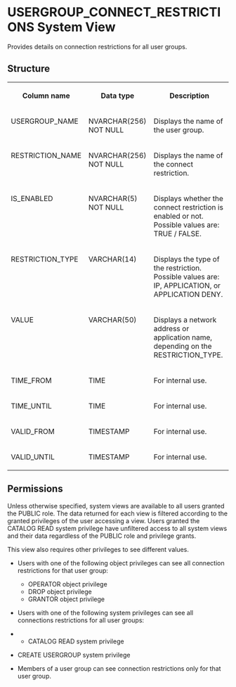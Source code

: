 <!-- loio57d3364557d140c291e6cc5fb09eef7c -->

# USERGROUP\_CONNECT\_RESTRICTIONS System View

Provides details on connection restrictions for all user groups.



<a name="loio57d3364557d140c291e6cc5fb09eef7c__section_izj_b4s_3xb"/>

## Structure


<table>
<tr>
<th valign="top">

Column name

</th>
<th valign="top">

Data type

</th>
<th valign="top">

Description

</th>
</tr>
<tr>
<td valign="top">

USERGROUP\_NAME

</td>
<td valign="top">

NVARCHAR\(256\) NOT NULL

</td>
<td valign="top">

Displays the name of the user group.

</td>
</tr>
<tr>
<td valign="top">

RESTRICTION\_NAME

</td>
<td valign="top">

NVARCHAR\(256\) NOT NULL

</td>
<td valign="top">

Displays the name of the connect restriction.

</td>
</tr>
<tr>
<td valign="top">

IS\_ENABLED

</td>
<td valign="top">

NVARCHAR\(5\) NOT NULL

</td>
<td valign="top">

Displays whether the connect restriction is enabled or not. Possible values are: TRUE / FALSE.

</td>
</tr>
<tr>
<td valign="top">

RESTRICTION\_TYPE

</td>
<td valign="top">

VARCHAR\(14\)

</td>
<td valign="top">

Displays the type of the restriction. Possible values are: IP, APPLICATION, or APPLICATION DENY.

</td>
</tr>
<tr>
<td valign="top">

VALUE

</td>
<td valign="top">

VARCHAR\(50\)

</td>
<td valign="top">

Displays a network address or application name, depending on the RESTRICTION\_TYPE.

</td>
</tr>
<tr>
<td valign="top">

TIME\_FROM

</td>
<td valign="top">

TIME

</td>
<td valign="top">

For internal use.

</td>
</tr>
<tr>
<td valign="top">

TIME\_UNTIL

</td>
<td valign="top">

TIME

</td>
<td valign="top">

For internal use.

</td>
</tr>
<tr>
<td valign="top">

VALID\_FROM

</td>
<td valign="top">

TIMESTAMP

</td>
<td valign="top">

For internal use.

</td>
</tr>
<tr>
<td valign="top">

VALID\_UNTIL

</td>
<td valign="top">

TIMESTAMP

</td>
<td valign="top">

For internal use.

</td>
</tr>
</table>



<a name="loio57d3364557d140c291e6cc5fb09eef7c__section_oly_g3s_3xb"/>

## Permissions

Unless otherwise specified, system views are available to all users granted the PUBLIC role. The data returned for each view is filtered according to the granted privileges of the user accessing a view. Users granted the CATALOG READ system privilege have unfiltered access to all system views and their data regardless of the PUBLIC role and privilege grants.

This view also requires other privileges to see different values.

-   Users with one of the following object privileges can see all connection restrictions for that user group:
    -   OPERATOR object privilege
    -   DROP object privilege
    -   GRANTOR object privilege

-   Users with one of the following system privileges can see all connections restrictions for all user groups:
-   -   CATALOG READ system privilege
-   CREATE USERGROUP system privilege

-   Members of a user group can see connection restrictions only for that user group.

